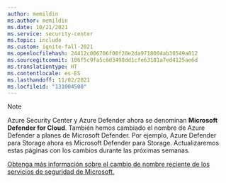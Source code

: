 ```yaml
---
author: memildin
ms.author: memildin
ms.date: 10/21/2021
ms.service: security-center
ms.topic: include
ms.custom: ignite-fall-2021
ms.openlocfilehash: 24412c006706f00f28e2da9718004ab30549a812
ms.sourcegitcommit: 106f5c9fa5c6d3498dd1cfe63181a7ed4125ae6d
ms.translationtype: HT
ms.contentlocale: es-ES
ms.lasthandoff: 11/02/2021
ms.locfileid: "131004500"
---
```

> [!NOTE]
>
> Azure Security Center y Azure Defender ahora se denominan **Microsoft Defender for Cloud**. También hemos cambiado el nombre de Azure Defender a planes de Microsoft Defender. Por ejemplo, Azure Defender para Storage ahora es Microsoft Defender para Storage. Actualizaremos estas páginas con los cambios durante las próximas semanas.
>
> [Obtenga más información sobre el cambio de nombre reciente de los servicios de seguridad de Microsoft.](https://aka.ms/secblg11)

